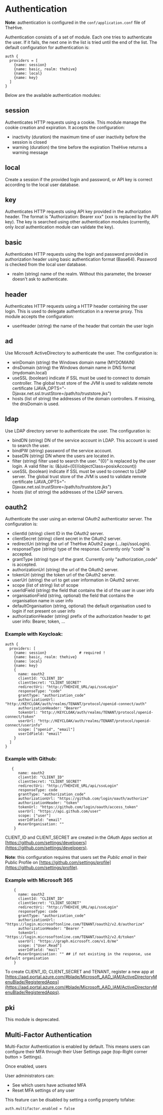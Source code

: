 # Authentication

**Note**: authentication is configured in the `conf/application.conf` file of TheHive.

Authentication consists of a set of module. Each one tries to authenticate the user. If it fails, the next one in the list is tried until the end of the list. The default configuration for authentication is:

```
auth {
  providers = [
    {name: session}
    {name: basic, realm: thehive}
    {name: local}
    {name: key}
  ]
}
```

Below are the available authentication modules:

## session

Authenticates HTTP requests using a cookie. This module manage the cookie creation and expiration. It accepts the configuration:

- inactivity (duration) the maximum time of user inactivity before the session is closed
- warning (duration) the time before the expiration TheHive returns a warning message

## local

Create a session if the provided login and password, or API key is correct according to the local user database.

## key

Authenticates HTTP requests using API key provided in the authorization header. The format is "Authorization: Bearer xxx" (xxx is replaced by the API key). The key is searched using other authentication modules (currently, only _local_ authentication module can validate the key).

## basic

Authenticates HTTP requests using the login and password provided in authorization header using basic authentication format (Base64). Password is checked from the local user database.

- realm (string) name of the realm. Without this parameter, the browser doesn't ask to authenticate.

## header

Authenticates HTTP requests using a HTTP header containing the user login. This is used to delegate authentication in a reverse proxy. This module accepts the configuration:

- userHeader (string) the name of the header that contain the user login

## ad

Use Microsoft ActiveDirectory to authenticate the user. The configuration is:

- winDomain (string) the Windows domain name (MYDOMAIN)
- dnsDomain (string) the Windows domain name in DNS format (mydomain.local)
- useSSL (boolean) indicate if SSL must be used to connect to domain controller. The global trust store of the JVM is used to validate remote certificate (JAVA_OPTS="-Djavax.net.ssl.trustStore=/path/to/truststore.jks")
- hosts (list of string) the addresses of the domain controllers. If missing, the dnsDomain is used.

## ldap

Use LDAP directory server to authenticate the user. The configuration is:

- bindDN (string) DN of the service account in LDAP. This account is used to search the user.
- bindPW (string) password of the service account.
- baseDN (string) DN where the users are located in.
- filter (string) filter used to search the user. "{0}" is replaced by the user login. A valid filter is: (&(uid={0})(objectClass=posixAccount))
- useSSL (boolean) indicate if SSL must be used to connect to LDAP server. The global trust store of the JVM is used to validate remote certificate (JAVA_OPTS="-Djavax.net.ssl.trustStore=/path/to/truststore.jks")
- hosts (list of string) the addresses of the LDAP servers.

## oauth2

Authenticate the user using an external OAuth2 authenticator server. The configuration is:

- clientId (string) client ID in the OAuth2 server.
- clientSecret (string) client secret in the OAuth2 server.
- redirectUri (string) the url of TheHive AOuth2 page (.../api/ssoLogin).
- responseType (string) type of the response. Currently only "code" is accepted.
- grantType (string) type of the grant. Currently only "authorization_code" is accepted.
- authorizationUrl (string) the url of the OAuth2 server.
- tokenUrl (string) the token url of the OAuth2 server.
- userUrl (string) the url to get user information in OAuth2 server.
- scope (list of string) list of scope
- userIdField (string) the field that contains the id of the user in user info
- organisationField (string, optional) the field that contains the organisation name in user info
- defaultOrganisation (string, optional) the default organisation used to login if not present on user info
- authorizationHeader (string) prefix of the authorization header to get user info: Bearer, token, ...

### Example with **Keycloak**:

```
auth {
  providers: [
    {name: session}               # required !
    {name: basic, realm: thehive}
    {name: local}
    {name: key}    
    {
      name: oauth2
      clientId: "CLIENT_ID"
      clientSecret: "CLIENT_SECRET"
      redirectUri: "http://THEHIVE_URL/api/ssoLogin"
      responseType: "code"
      grantType: "authorization_code"
      authorizationUrl: "http://KEYCLOAK/auth/realms/TENANT/protocol/openid-connect/auth"
      authorizationHeader: "Bearer"
      tokenUrl: "http://KEYCLOAK/auth/realms/TENANT/protocol/openid-connect/token"
      userUrl: "http://KEYCLOAK/auth/realms/TENANT/protocol/openid-connect/userinfo"
      scope: ["openid", "email"]
      userIdField: "email"
    }
  ]
}
```

### Example with **Github**: 

```
   {
      name: oauth2
      clientId: "CLIENT_ID"
      clientSecret: "CLIENT_SECRET"
      redirectUri: "http://THEHIVE_URL/api/ssoLogin"
      responseType: code
      grantType: "authorization_code"
      authorizationUrl: "https://github.com/login/oauth/authorize"
      authorizationHeader: "token"
      tokenUrl: "https://github.com/login/oauth/access_token"
      userUrl: "https://api.github.com/user"
      scope: ["user"]
      userIdField: "email" 
      #userOrganisation: ""
    }
```

CLIENT_ID and CLIENT_SECRET are created in the _OAuth Apps_ section at [https://github.com/settings/developers](https://github.com/settings/developers).

**Note**: this configuration requires that users set the _Public email_ in their Public Profile on [https://github.com/settings/profile](https://github.com/settings/profile).

### Example with Microsoft 365

```
    {
      name: oauth2
      clientId: "CLIENT_ID"
      clientSecret: "CLIENT_SECRET"
      redirectUri: "http://THEHIVE_URL/api/ssoLogin"
      responseType: code
      grantType: "authorization_code"
      authorizationUrl: "https://login.microsoftonline.com/TENANT/oauth2/v2.0/authorize"
      authorizationHeader: "Bearer "
      tokenUrl: "https://login.microsoftonline.com/TENANT/oauth2/v2.0/token"
      userUrl: "https://graph.microsoft.com/v1.0/me"
      scope: ["User.Read"]
      userIdField: "mail" 
      #userOrganisation: "" ## if not existing in the response, use default organisation
    }

```

To create CLIENT_ID, CLIENT_SECRET and TENANT, register a new app at [https://aad.portal.azure.com/#blade/Microsoft_AAD_IAM/ActiveDirectoryMenuBlade/RegisteredApps](https://aad.portal.azure.com/#blade/Microsoft_AAD_IAM/ActiveDirectoryMenuBlade/RegisteredApps).

 


## pki

This module is deprecated.

## Multi-Factor Authentication

Multi-Factor Authentication is enabled by default. This means users can configure their MFA through their User Settings page (top-Right corner button > Settings).

Once enabled, users 

User administrators can:

- See which users have activated MFA
- Reset MFA settings of any user

This feature can be disabled by setting a config property tofalse:

```
auth.multifactor.enabled = false
```
